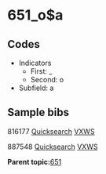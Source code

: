 # 651\_o$a

## Codes

-   Indicators
    -   First: \_
    -   Second: o
-   Subfield: a

## Sample bibs

816177 [Quicksearch](https://search.library.yale.edu/catalog/816177) [VXWS](http://prodorbis.library.yale.edu:7014/vxws/GetHoldingsService?bibId=816177)

887548 [Quicksearch](https://search.library.yale.edu/catalog/887548) [VXWS](http://prodorbis.library.yale.edu:7014/vxws/GetHoldingsService?bibId=887548)

**Parent topic:**[651](../../tags/651/651.md)

